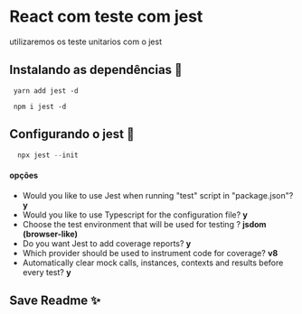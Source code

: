 # React com teste com jest

utilizaremos os teste unitarios com o jest

## Instalando as dependências 📝  
~~~~shell 
 yarn add jest -d 
~~~~


~~~~shell 
 npm i jest -d 
~~~~


## Configurando o jest 🚀 


~~~javascript  
  npx jest --init
~~~

#### opções 
- Would you like to use Jest when running "test" script in "package.json"? **y** 
- Would you like to use Typescript for the configuration file?  **y**
- Choose the test environment that will be used for testing ? **jsdom (browser-like)** 
- Do you want Jest to add coverage reports? **y**
- Which provider should be used to instrument code for coverage?  **v8**
- Automatically clear mock calls, instances, contexts and results before every test? **y**


    
## Save Readme ✨  


